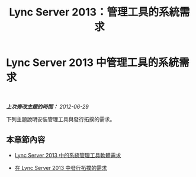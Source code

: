 ﻿---
title: Lync Server 2013：管理工具的系統需求
TOCTitle: 管理工具的系統需求
ms:assetid: 327d3f1f-651d-4bb2-8c08-89186ee8135e
ms:mtpsurl: https://technet.microsoft.com/zh-tw/library/JJ204791(v=OCS.15)
ms:contentKeyID: 49290522
ms.date: 08/10/2015
mtps_version: v=OCS.15
ms.translationtype: HT
---

# Lync Server 2013 中管理工具的系統需求

 

_**上次修改主題的時間：** 2012-06-29_

下列主題說明安裝管理工具與發行拓撲的需求。

## 本章節內容

  - [Lync Server 2013 中的系統管理工具軟體需求](lync-server-2013-administrative-tools-software-requirements.md)

  - [在 Lync Server 2013 中發行拓撲的需求](lync-server-2013-requirements-to-publish-a-topology.md)

